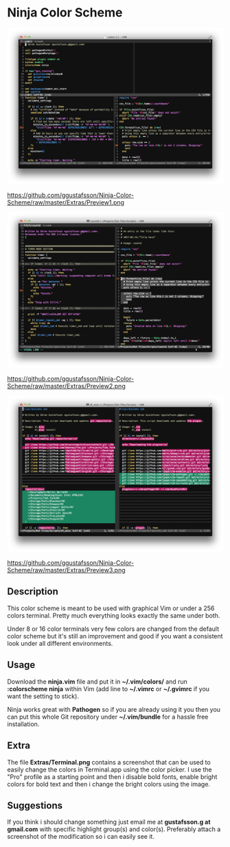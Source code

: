 Ninja Color Scheme
==================

![Preview 1](https://github.com/ggustafsson/Ninja-Color-Scheme/raw/master/Extras/Preview1.png)

https://github.com/ggustafsson/Ninja-Color-Scheme/raw/master/Extras/Preview1.png

![Preview 2](https://github.com/ggustafsson/Ninja-Color-Scheme/raw/master/Extras/Preview2.png)

https://github.com/ggustafsson/Ninja-Color-Scheme/raw/master/Extras/Preview2.png

![Preview 3](https://github.com/ggustafsson/Ninja-Color-Scheme/raw/master/Extras/Preview3.png)

https://github.com/ggustafsson/Ninja-Color-Scheme/raw/master/Extras/Preview3.png

Description
-----------
This color scheme is meant to be used with graphical Vim or under a 256 colors
terminal. Pretty much everything looks exactly the same under both.

Under 8 or 16 color terminals very few colors are changed from the default
color scheme but it's still an improvement and good if you want a consistent
look under all different environments.

Usage
-----
Download the **ninja.vim** file and put it in **~/.vim/colors/** and run
**:colorscheme ninja** within Vim (add line to **~/.vimrc** or **~/.gvimrc**
if you want the setting to stick).

Ninja works great with **Pathogen** so if you are already using it you then
you can put this whole Git repository under **~/.vim/bundle** for a hassle
free installation.

Extra
-----
The file **Extras/Terminal.png** contains a screenshot that can be used to
easily change the colors in Terminal.app using the color picker. I use the
"Pro" profile as a starting point and then i disable bold fonts, enable bright
colors for bold text and then i change the bright colors using the image.

Suggestions
-----------
If you think i should change something just email me at
**gustafsson.g at gmail.com** with specific highlight group(s) and color(s).
Preferably attach a screenshot of the modification so i can easily see it.
